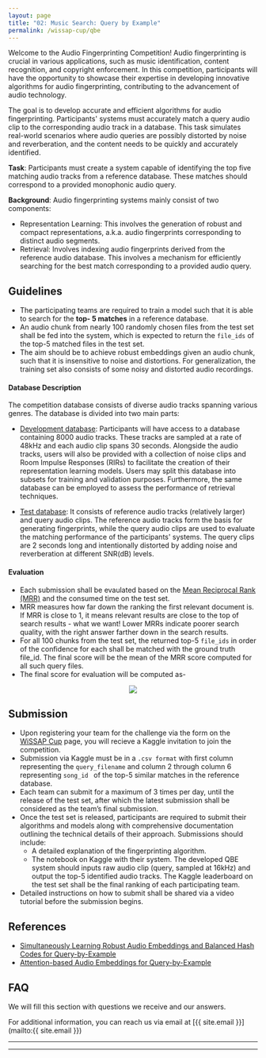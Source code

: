 ```yaml
---
layout: page
title: "02: Music Search: Query by Example"
permalink: /wissap-cup/qbe
---
```


Welcome to the Audio Fingerprinting Competition! 
Audio fingerprinting is crucial in various applications, such as music identification, content recognition, and copyright enforcement. In this competition, participants will have the opportunity to showcase their expertise in developing innovative algorithms for audio fingerprinting, contributing to the advancement of audio technology.

The goal is to develop accurate and efficient algorithms for audio fingerprinting. Participants' systems must accurately match a query audio clip to the corresponding audio track in a database. This task simulates real-world scenarios where audio queries are possibly distorted by noise and reverberation, and the content needs to be quickly and accurately identified. 

**Task**: Participants must create a system capable of identifying the top five matching audio tracks from a reference database. These matches should correspond to a provided monophonic audio query.

**Background**:
Audio fingerprinting systems mainly consist of two components: 
- Representation Learning: This involves the generation of robust and compact representations, a.k.a. audio fingerprints corresponding to distinct audio segments.
- Retrieval:  Involves indexing audio fingerprints derived from the reference audio database. This involves a mechanism for efficiently searching for the best match corresponding to a provided audio query. 

## Guidelines

- The participating teams are required to train a model such that it is able to search for the **top- 5 matches** in a reference database.
- An audio chunk from nearly 100 randomly chosen files from the test set shall be fed into the system, which is expected to return the `file_ids` of the top-5 matched files in the test set.
- The aim should be to achieve robust embeddings given an audio chunk, such that it is insensitive to noise and distortions. For generalization, the training set also consists of some noisy and distorted audio recordings.
<!-- - For a better picture, refer to the figure below. -->

#### Database Description

The competition database consists of diverse audio tracks spanning various genres. The database is divided into two main parts: 

- <u>Development database</u>: Participants will have access to a database containing 8000 audio tracks. These tracks are sampled at a rate of 48kHz and each audio clip spans 30 seconds. Alongside the audio tracks, users will also be provided with a collection of noise clips and Room Impulse Responses (RIRs) to facilitate the creation of their representation learning models. Users may split this database into subsets for training and validation purposes. Furthermore, the same database can be employed to assess the performance of retrieval techniques.

- <u>Test database</u>: It consists of reference audio tracks (relatively larger) and query audio clips. The reference audio tracks form the basis for generating fingerprints, while the query audio clips are used to evaluate the matching performance of the participants' systems. The query clips are 2 seconds long and intentionally distorted by adding noise and reverberation at different SNR(dB) levels.


#### Evaluation

- Each submission shall be evaulated based on the <a href="https://en.wikipedia.org/wiki/Mean_reciprocal_rank" target="_blank">Mean Reciprocal Rank (MRR)</a> and the consumed time on the test set.
- MRR measures how far down the ranking the first relevant document is. If MRR is close to 1, it means relevant results are close to the top of search results - what we want! Lower MRRs indicate poorer search quality, with the right answer farther down in the search results.
- For all 100 chunks from the test set, the returned top-5 `file_ids` in order of the confidence for each shall be matched with the ground truth file_id. The final score will be the mean of the MRR score computed for all such query files.
- The final score for evaluation will be computed as-

<div align="center">
<img class="width-score width-max-100px" src="{{ "./images/score_qbe.png" | relative_url }}">
</div>

## Submission

- Upon registering your team for the challenge via the form on the [WiSSAP Cup](/wissap-cup) page, you will recieve a Kaggle invitation to join the competition.
- Submission via Kaggle must be in a `.csv format` with first column representing the `query_filename` and column 2 through column 6 representing `song_id ` of the top-5 similar matches in the reference database. 
- Each team can submit for a maximum of 3 times per day, until the release of the test set, after which the latest submission shall be considered as the team’s final submission. 
- Once the test set is released, participants are required to submit their algorithms and models along with comprehensive documentation outlining the technical details of their approach. Submissions should include:
    - A detailed explanation of the fingerprinting algorithm.
    - The notebook on Kaggle with their system. The developed QBE system should inputs raw audio clip (query, sampled at 16kHz) and output the top-5 identified audio tracks. The Kaggle leaderboard on the test set shall be the final ranking of each participating team.
- Detailed instructions on how to submit shall be shared via a video tutorial before the submission begins.

## References

- [Simultaneously Learning Robust Audio Embeddings and Balanced Hash Codes for Query-by-Example](https://ieeexplore.ieee.org/abstract/document/10096103)
- [Attention-based Audio Embeddings for Query-by-Example](https://arxiv.org/pdf/2210.08624.pdf)

<!-- 1. model train for rep learning
2. dbs: 
    1. fma_small (8K music files) for training, fma_med (30K music files) for test (building fingerprint database). 
    2. noises and rirs (MUSAN)
3. build search system: input: .wav file output: song id, time offset
4. metric: does a song id match (Recall)? if yes, is the retrieved time offset differernce is within +-0.1s? MRR?? -->

## FAQ

We will fill this section with questions we receive and our answers.

For additional information, you can reach us via email at [{{ site.email }}](mailto:{{ site.email }})

---
---